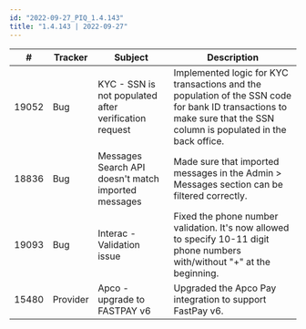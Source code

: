 ```yaml
---
id: "2022-09-27_PIQ_1.4.143"
title: "1.4.143 | 2022-09-27"
---
```


| #     | Tracker     | Subject   | Description    |
|-------|-------------|-----------|----------------|
| 19052 | Bug | KYC - SSN is not populated after verification request | Implemented logic for KYC transactions and the population of the SSN code for bank ID transactions to make sure that the SSN column is populated in the back office. | 
| 18836 | Bug | Messages Search API doesn't match imported messages | Made sure that imported messages in the Admin > Messages section can be filtered correctly. | 
| 19093 | Bug | Interac - Validation issue | Fixed the phone number validation. It's now allowed to specify 10-11 digit phone numbers with/without "+" at the beginning. | 
| 15480 | Provider | Apco - upgrade to FASTPAY v6 | Upgraded the Apco Pay integration to support FastPay v6. | 
